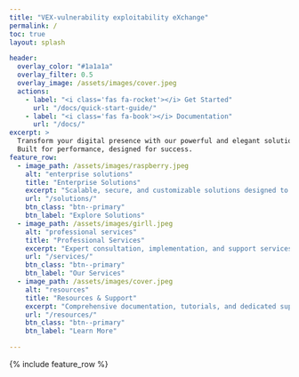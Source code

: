 ```yaml
---
title: "VEX-vulnerability exploitability eXchange"
permalink: /
toc: true
layout: splash

header:
  overlay_color: "#1a1a1a"
  overlay_filter: 0.5
  overlay_image: /assets/images/cover.jpeg
  actions:
    - label: "<i class='fas fa-rocket'></i> Get Started"
      url: "/docs/quick-start-guide/"
    - label: "<i class='fas fa-book'></i> Documentation"
      url: "/docs/"
excerpt: >
  Transform your digital presence with our powerful and elegant solutions.<br />
  Built for performance, designed for success.
feature_row:
  - image_path: /assets/images/raspberry.jpeg
    alt: "enterprise solutions"
    title: "Enterprise Solutions"
    excerpt: "Scalable, secure, and customizable solutions designed to meet your organization's unique needs and challenges."
    url: "/solutions/"
    btn_class: "btn--primary"
    btn_label: "Explore Solutions"
  - image_path: /assets/images/girll.jpeg
    alt: "professional services"
    title: "Professional Services"
    excerpt: "Expert consultation, implementation, and support services to ensure your success at every step of the journey."
    url: "/services/"
    btn_class: "btn--primary"
    btn_label: "Our Services"
  - image_path: /assets/images/cover.jpeg
    alt: "resources"
    title: "Resources & Support"
    excerpt: "Comprehensive documentation, tutorials, and dedicated support to help you achieve your goals."
    url: "/resources/"
    btn_class: "btn--primary"
    btn_label: "Learn More"    

---
```



{% include feature_row %}


<!-- # Containerization Security

✅ Automated vulnerability Analysis,\
✅ Intelligent verification process,\
✅ Real-time VEX Justification,\
✅ Upstream vulnerability Scan Triggers.


❌ Manual Verification,\
❌ Days of Analysis,\
❌ Overwhelming backlogs, -->

